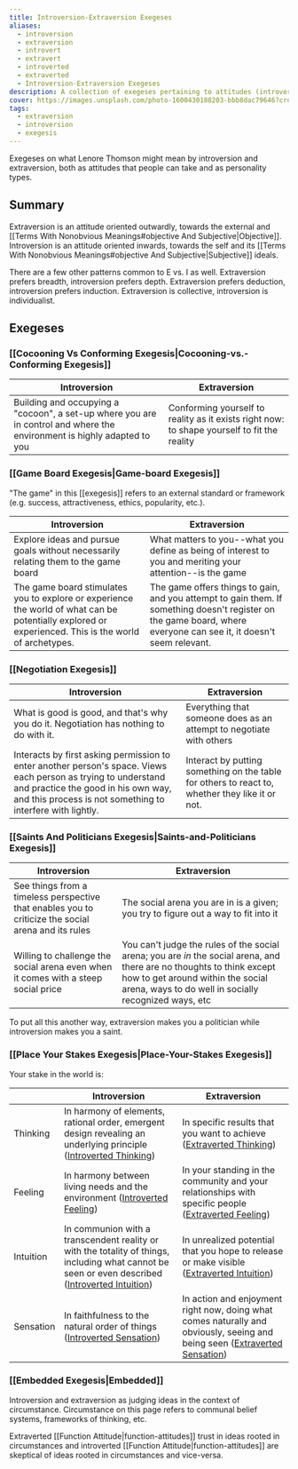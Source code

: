 ```yaml
---
title: Introversion-Extraversion Exegeses
aliases:
  - introversion
  - extraversion
  - introvert
  - extravert
  - introverted
  - extraverted
  - Introversion-Extraversion Exegeses
description: A collection of exegeses pertaining to attitudes (introversion and extraversion)
cover: https://images.unsplash.com/photo-1600430188203-bbb8dac79646?crop=entropy&cs=srgb&fm=jpg&ixid=M3wxOTcwMjR8MHwxfHNlYXJjaHw5fHx0YXJvdHxlbnwwfHx8fDE3NDIzNDc4NjR8MA&ixlib=rb-4.0.3&q=85
tags:
  - extraversion
  - introversion
  - exegesis
---
```


Exegeses on what Lenore Thomson might mean by introversion and extraversion, both as attitudes that people can take and as personality types.

## Summary

Extraversion is an attitude oriented outwardly, towards the external and [[Terms With Nonobvious Meanings#objective And Subjective|Objective]]. Introversion is an attitude oriented inwards, towards the self and its [[Terms With Nonobvious Meanings#objective And Subjective|Subjective]] ideals.

There are a few other patterns common to E vs. I as well. Extraversion prefers breadth, introversion prefers depth. Extraversion prefers deduction, introversion prefers induction. Extraversion is collective, introversion is individualist.

## Exegeses

### [[Cocooning Vs Conforming Exegesis|Cocooning-vs.-Conforming Exegesis]]

| Introversion                                                                                                            | Extraversion                                                                                |
| ----------------------------------------------------------------------------------------------------------------------- | ------------------------------------------------------------------------------------------- |
| Building and occupying a "cocoon", a set-up where you are in control and where the environment is highly adapted to you | Conforming yourself to reality as it exists right now: to shape yourself to fit the reality |

### [[Game Board Exegesis|Game-board Exegesis]]

"The game" in this [[exegesis]] refers to an external standard or framework (e.g. success, attractiveness, ethics, popularity, etc.).

| Introversion                                                                                                                                          | Extraversion                                                                                                                                                        |
| ----------------------------------------------------------------------------------------------------------------------------------------------------- | ------------------------------------------------------------------------------------------------------------------------------------------------------------------- |
| Explore ideas and pursue goals without necessarily relating them to the game board                                                                    | What matters to you--what you define as being of interest to you and meriting your attention--is the game                                                           |
| The game board stimulates you to explore or experience the world of what can be potentially explored or experienced. This is the world of archetypes. | The game offers things to gain, and you attempt to gain them. If something doesn't register on the game board, where everyone can see it, it doesn't seem relevant. |

### [[Negotiation Exegesis]]

| Introversion                                                                                                                                                                                                       | Extraversion                                                                                    |
| ------------------------------------------------------------------------------------------------------------------------------------------------------------------------------------------------------------------ | ----------------------------------------------------------------------------------------------- |
| What is good is good, and that's why you do it. Negotiation has nothing to do with it.                                                                                                                             | Everything that someone does as an attempt to negotiate with others                             |
| Interacts by first asking permission to enter another person's space. Views each person as trying to understand and practice the good in his own way, and this process is not something to interfere with lightly. | Interact by putting something on the table for others to react to, whether they like it or not. |

### [[Saints And Politicians Exegesis|Saints-and-Politicians Exegesis]]

| Introversion                                                                                        | Extraversion                                                                                                                                                                                                        |
| --------------------------------------------------------------------------------------------------- | ------------------------------------------------------------------------------------------------------------------------------------------------------------------------------------------------------------------- |
| See things from a timeless perspective that enables you to criticize the social arena and its rules | The social arena you are in is a given; you try to figure out a way to fit into it                                                                                                                                  |
| Willing to challenge the social arena even when it comes with a steep social price                  | You can't judge the rules of the social arena; you are _in_ the social arena, and there are no thoughts to think except how to get around within the social arena, ways to do well in socially recognized ways, etc |

To put all this another way, extraversion makes you a politician while introversion makes you a saint.

### [[Place Your Stakes Exegesis|Place-Your-Stakes Exegesis]]

Your stake in the world is:

|           | Introversion                                                                                                                                                                                                | Extraversion                                                                                                                                                                          |
| --------- | ----------------------------------------------------------------------------------------------------------------------------------------------------------------------------------------------------------- | ------------------------------------------------------------------------------------------------------------------------------------------------------------------------------------- |
| Thinking  | In harmony of elements, rational order, emergent design revealing an underlying principle ([Introverted Thinking](../../function-attitude/attitudes/introverted-thinking))                                  | In specific results that you want to achieve ([Extraverted Thinking](../../function-attitude/attitudes/extraverted-thinking))                                                         |
| Feeling   | In harmony between living needs and the environment ([Introverted Feeling](../../function-attitude/attitudes/introverted-feeling))                                                                          | In your standing in the community and your relationships with specific people ([Extraverted Feeling](../../function-attitude/attitudes/extraverted-feeling))                          |
| Intuition | In communion with a transcendent reality or with the totality of things, including what cannot be seen or even described ([Introverted Intuition](../../function-attitude/attitudes/introverted-intuition)) | In unrealized potential that you hope to release or make visible ([Extraverted Intuition](../../function-attitude/attitudes/extraverted-intuition))                                   |
| Sensation | In faithfulness to the natural order of things ([Introverted Sensation](../../function-attitude/attitudes/introverted-sensation))                                                                           | In action and enjoyment right now, doing what comes naturally and obviously, seeing and being seen ([Extraverted Sensation](../../function-attitude/attitudes/extraverted-sensation)) |

### [[Embedded Exegesis|Embedded]]

Introversion and extraversion as judging ideas in the context of circumstance. Circumstance on this page refers to communal belief systems, frameworks of thinking, etc.

Extraverted [[Function Attitude|function-attitudes]] trust in ideas rooted in circumstances and introverted [[Function Attitude|function-attitudes]] are skeptical of ideas rooted in circumstances and vice-versa.
